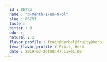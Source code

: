 ```yaml
---
  id : 86753
  name : "p-Menth-1-en-9-ol"
  slug : 86753
  taste : 
  bitter : 0
  odor : 
  natural : 1
  flavor_profile : fruit@herbal@fruity@herb
  fema_flavor_profile : Fruit, Herb
  date : 2019-03-26T08:47:11+01:00
---
```



